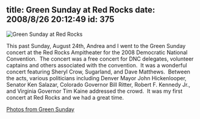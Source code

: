 title: Green Sunday at Red Rocks
date: 2008/8/26 20:12:49
id: 375
---
![Green Sunday at Red Rocks](/journal_images/IMG_3710-journal.jpg)

This past Sunday, August 24th, Andrea and I went to the Green Sunday concert at the Red Rocks Ampitheater for the 2008 Democratic National Convention.  The concert was a free concert for DNC delegates, volunteer captains and others associated with the convention.  It was a wonderful concert featuring Sheryl Crow, Sugarland, and Dave Matthews.  Between the acts, various politicians including Denver Mayor John Hickenlooper, Senator Ken Salazar, Colorado Governor Bill Ritter, Robert F. Kennedy Jr., and Virginia Governor Tim Kaine addressed the crowd.  It was my first concert at Red Rocks and we had a great time.

[Photos from Green Sunday](PhotoAlbum.aspx?ID=DNCGREENSUNDAY20080824)